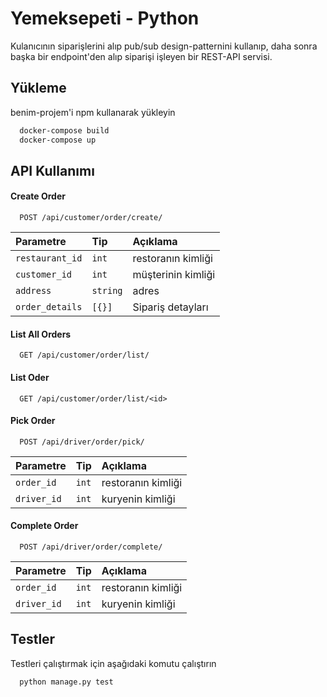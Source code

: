 
# Yemeksepeti - Python

Kulanıcının siparişlerini alıp pub/sub design-patternini kullanıp, daha sonra
başka bir endpoint'den alıp siparişi işleyen bir REST-API
servisi.

## Yükleme 

benim-projem'i npm kullanarak yükleyin

```bash 
  docker-compose build
  docker-compose up
```
    
## API Kullanımı

#### Create Order

```http
  POST /api/customer/order/create/
```

| Parametre | Tip     | Açıklama                |
| :-------- | :------- | :------------------------- |
| `restaurant_id` | `int` | restoranın kimliği |
| `customer_id` | `int` | müşterinin kimliği |
| `address` | `string` | adres |
| `order_details` | `[{}]` | Sipariş detayları |

#### List All Orders

```http
  GET /api/customer/order/list/
```
#### List Oder <id>

```http
  GET /api/customer/order/list/<id>
```
#### Pick Order

```http
  POST /api/driver/order/pick/
```

| Parametre | Tip     | Açıklama                |
| :-------- | :------- | :------------------------- |
| `order_id` | `int` | restoranın kimliği |
| `driver_id` | `int` | kuryenin kimliği |

#### Complete Order

```http
  POST /api/driver/order/complete/
```

| Parametre | Tip     | Açıklama                |
| :-------- | :------- | :------------------------- |
| `order_id` | `int` | restoranın kimliği |
| `driver_id` | `int` | kuryenin kimliği |

## Testler

Testleri çalıştırmak için aşağıdaki komutu çalıştırın

```bash
  python manage.py test
```

  